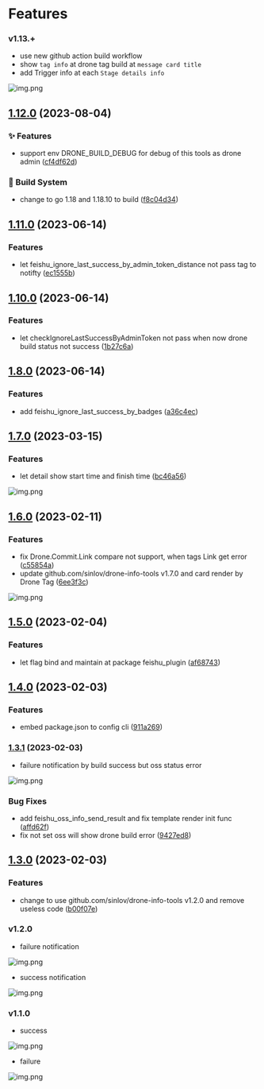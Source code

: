 # Features

### v1.13.+

- use new github action build workflow
- show `tag info` at drone tag build at `message card title`
- add Trigger info at each `Stage details info`

![img.png](https://github.com/sinlov/drone-feishu-group-robot/raw/main/features/release-v1.13.x/release-v1.13.0-Trigger-info.png)

## [1.12.0](https://github.com/sinlov/drone-feishu-group-robot/compare/1.11.0...v1.12.0) (2023-08-04)

### ✨ Features

* support env DRONE_BUILD_DEBUG for debug of this tools as drone admin ([cf4df62d](https://github.com/sinlov/drone-feishu-group-robot/commit/cf4df62ddd2a9d66a4a4e4cff73781beb3f455bd))

### 👷‍ Build System

* change to go 1.18 and 1.18.10 to build ([f8c04d34](https://github.com/sinlov/drone-feishu-group-robot/commit/f8c04d341be92feea0bb0d869e7f8a81197e2642))

## [1.11.0](https://github.com/sinlov/drone-feishu-group-robot/compare/v1.10.0...v1.11.0) (2023-06-14)

### Features

* let feishu_ignore_last_success_by_admin_token_distance not pass tag to notifty ([ec1555b](https://github.com/sinlov/drone-feishu-group-robot/commit/ec1555bce120d9d24c910076ae1d38d83d45fc9b))

## [1.10.0](https://github.com/sinlov/drone-feishu-group-robot/compare/v1.9.0...v1.10.0) (2023-06-14)

### Features

* let checkIgnoreLastSuccessByAdminToken not pass when now drone build status not
  success ([1b27c6a](https://github.com/sinlov/drone-feishu-group-robot/commit/1b27c6a7f80ad2dc488360a627067fce82e9e3b0))

## [1.8.0](https://github.com/sinlov/drone-feishu-group-robot/compare/v1.7.0...v1.8.0) (2023-06-14)

### Features

* add
  feishu_ignore_last_success_by_badges ([a36c4ec](https://github.com/sinlov/drone-feishu-group-robot/commit/a36c4ec1f25eed6101a0965d9689777d44bfa7f0))

## [1.7.0](https://github.com/sinlov/drone-feishu-group-robot/compare/v1.6.0...v1.7.0) (2023-03-15)

### Features

* let detail show start time and finish
  time ([bc46a56](https://github.com/sinlov/drone-feishu-group-robot/commit/bc46a5691c8c627d5614e8d7819c2a710f4c679d))

![img.png](release-v1.7.x/release-v1.7.0-detail.png)

## [1.6.0](https://github.com/sinlov/drone-feishu-group-robot/compare/v1.5.0...v1.6.0) (2023-02-11)

### Features

* fix Drone.Commit.Link compare not support, when tags Link get
  error ([c55854a](https://github.com/sinlov/drone-feishu-group-robot/commit/c55854acf74887699b754ff51ef8859937665087))
* update github.com/sinlov/drone-info-tools v1.7.0 and card render by Drone
  Tag ([6ee3f3c](https://github.com/sinlov/drone-feishu-group-robot/commit/6ee3f3cf01459e68aa97ece2358aed0973d2ff96))

![img.png](release-v1.6.x/release-v1.6-tag-render.png)

## [1.5.0](https://github.com/sinlov/drone-feishu-group-robot/compare/v1.4.0...v1.5.0) (2023-02-04)

### Features

* let flag bind and maintain at package
  feishu_plugin ([af68743](https://github.com/sinlov/drone-feishu-group-robot/commit/af687439627de513eb54750241252aa0de0d8b8c))

## [1.4.0](https://github.com/sinlov/drone-feishu-group-robot/compare/v1.3.1...v1.4.0) (2023-02-03)

### Features

* embed package.json to config
  cli ([911a269](https://github.com/sinlov/drone-feishu-group-robot/commit/911a26938ce2e81aae62e90d59523e9bb5e5e232))

### [1.3.1](https://github.com/sinlov/drone-feishu-group-robot/compare/v1.3.0...v1.3.1) (2023-02-03)

- failure notification by build success but oss status error

![img.png](release-v1.3/img-v1.3.1-fail.png)

### Bug Fixes

* add feishu_oss_info_send_result and fix template render init
  func ([affd62f](https://github.com/sinlov/drone-feishu-group-robot/commit/affd62f18aae34fb7d4b6ea3c7715de043847f1c))
* fix not set oss will show drone build
  error ([9427ed8](https://github.com/sinlov/drone-feishu-group-robot/commit/9427ed8b45a4f67df5da87cee8caa72763538b7b))

## [1.3.0](https://github.com/sinlov/drone-feishu-group-robot/compare/v1.2.0...v1.3.0) (2023-02-03)

### Features

* change to use github.com/sinlov/drone-info-tools v1.2.0 and remove useless
  code ([b00f07e](https://github.com/sinlov/drone-feishu-group-robot/commit/b00f07e93d2f484a0bbac666185ca2af6f9ec465))

### v1.2.0

- failure notification

![img.png](release-v1.2.0/img-v1.2.0-failure.png)

- success notification

![img.png](release-v1.2.0/img-v1.2.0-success.png)

### v1.1.0

- success

![img.png](release-v1.1.0/img-v1.1.0-success.png)

- failure

![img.png](release-v1.1.0/img-v1.1.0-failure.png)